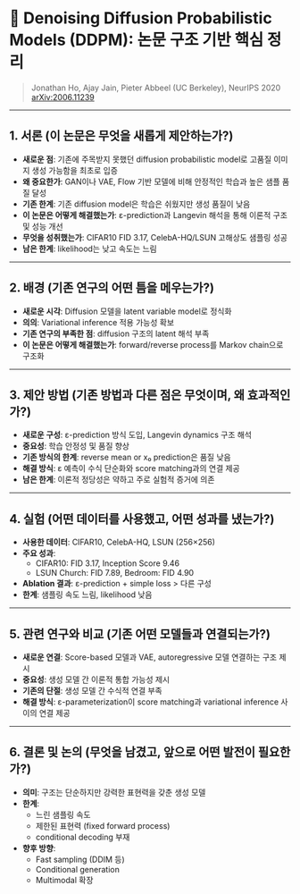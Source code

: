 # 📘 Denoising Diffusion Probabilistic Models (DDPM): 논문 구조 기반 핵심 정리

> Jonathan Ho, Ajay Jain, Pieter Abbeel (UC Berkeley), NeurIPS 2020  
> [arXiv:2006.11239](https://arxiv.org/abs/2006.11239)

---

## 1. 서론 (이 논문은 무엇을 새롭게 제안하는가?)

- **새로운 점**: 기존에 주목받지 못했던 diffusion probabilistic model로 고품질 이미지 생성 가능함을 최초로 입증
- **왜 중요한가**: GAN이나 VAE, Flow 기반 모델에 비해 안정적인 학습과 높은 샘플 품질 달성
- **기존 한계**: 기존 diffusion model은 학습은 쉬웠지만 생성 품질이 낮음
- **이 논문은 어떻게 해결했는가**: ε-prediction과 Langevin 해석을 통해 이론적 구조 및 성능 개선
- **무엇을 성취했는가**: CIFAR10 FID 3.17, CelebA-HQ/LSUN 고해상도 샘플링 성공
- **남은 한계**: likelihood는 낮고 속도는 느림

---

## 2. 배경 (기존 연구의 어떤 틈을 메우는가?)

- **새로운 시각**: Diffusion 모델을 latent variable model로 정식화
- **의의**: Variational inference 적용 가능성 확보
- **기존 연구의 부족한 점**: diffusion 구조의 latent 해석 부족
- **이 논문은 어떻게 해결했는가**: forward/reverse process를 Markov chain으로 구조화

---

## 3. 제안 방법 (기존 방법과 다른 점은 무엇이며, 왜 효과적인가?)

- **새로운 구성**: ε-prediction 방식 도입, Langevin dynamics 구조 해석
- **중요성**: 학습 안정성 및 품질 향상
- **기존 방식의 한계**: reverse mean or x₀ prediction은 품질 낮음
- **해결 방식**: ε 예측이 수식 단순화와 score matching과의 연결 제공
- **남은 한계**: 이론적 정당성은 약하고 주로 실험적 증거에 의존

---

## 4. 실험 (어떤 데이터를 사용했고, 어떤 성과를 냈는가?)

- **사용한 데이터**: CIFAR10, CelebA-HQ, LSUN (256×256)
- **주요 성과**:  
  - CIFAR10: FID 3.17, Inception Score 9.46  
  - LSUN Church: FID 7.89, Bedroom: FID 4.90  
- **Ablation 결과**: ε-prediction + simple loss > 다른 구성  
- **한계**: 샘플링 속도 느림, likelihood 낮음

---

## 5. 관련 연구와 비교 (기존 어떤 모델들과 연결되는가?)

- **새로운 연결**: Score-based 모델과 VAE, autoregressive 모델 연결하는 구조 제시
- **중요성**: 생성 모델 간 이론적 통합 가능성 제시
- **기존의 단절**: 생성 모델 간 수식적 연결 부족
- **해결 방식**: ε-parameterization이 score matching과 variational inference 사이의 연결 제공

---

## 6. 결론 및 논의 (무엇을 남겼고, 앞으로 어떤 발전이 필요한가?)

- **의미**: 구조는 단순하지만 강력한 표현력을 갖춘 생성 모델
- **한계**:  
  - 느린 샘플링 속도  
  - 제한된 표현력 (fixed forward process)  
  - conditional decoding 부재
- **향후 방향**:  
  - Fast sampling (DDIM 등)  
  - Conditional generation  
  - Multimodal 확장
